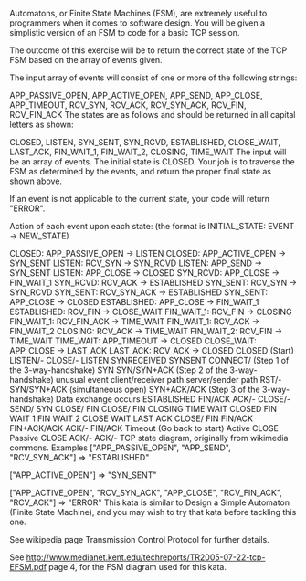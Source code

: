 Automatons, or Finite State Machines (FSM), are extremely useful to programmers when it comes to software design. You will be given a simplistic version of an FSM to code for a basic TCP session.

The outcome of this exercise will be to return the correct state of the TCP FSM based on the array of events given.

The input array of events will consist of one or more of the following strings:

APP_PASSIVE_OPEN, APP_ACTIVE_OPEN, APP_SEND, APP_CLOSE, APP_TIMEOUT, RCV_SYN, RCV_ACK, RCV_SYN_ACK, RCV_FIN, RCV_FIN_ACK
The states are as follows and should be returned in all capital letters as shown:

CLOSED, LISTEN, SYN_SENT, SYN_RCVD, ESTABLISHED, CLOSE_WAIT, LAST_ACK, FIN_WAIT_1, FIN_WAIT_2, CLOSING, TIME_WAIT
The input will be an array of events. The initial state is CLOSED. Your job is to traverse the FSM as determined by the events, and return the proper final state as shown above.

If an event is not applicable to the current state, your code will return "ERROR".

Action of each event upon each state:
(the format is INITIAL_STATE: EVENT -> NEW_STATE)

CLOSED: APP_PASSIVE_OPEN -> LISTEN
CLOSED: APP_ACTIVE_OPEN  -> SYN_SENT
LISTEN: RCV_SYN          -> SYN_RCVD
LISTEN: APP_SEND         -> SYN_SENT
LISTEN: APP_CLOSE        -> CLOSED
SYN_RCVD: APP_CLOSE      -> FIN_WAIT_1
SYN_RCVD: RCV_ACK        -> ESTABLISHED
SYN_SENT: RCV_SYN        -> SYN_RCVD
SYN_SENT: RCV_SYN_ACK    -> ESTABLISHED
SYN_SENT: APP_CLOSE      -> CLOSED
ESTABLISHED: APP_CLOSE   -> FIN_WAIT_1
ESTABLISHED: RCV_FIN     -> CLOSE_WAIT
FIN_WAIT_1: RCV_FIN      -> CLOSING
FIN_WAIT_1: RCV_FIN_ACK  -> TIME_WAIT
FIN_WAIT_1: RCV_ACK      -> FIN_WAIT_2
CLOSING: RCV_ACK         -> TIME_WAIT
FIN_WAIT_2: RCV_FIN      -> TIME_WAIT
TIME_WAIT: APP_TIMEOUT   -> CLOSED
CLOSE_WAIT: APP_CLOSE    -> LAST_ACK
LAST_ACK: RCV_ACK        -> CLOSED
CLOSED
(Start)
LISTEN/-
CLOSE/-
LISTEN
SYNRECEIVED
SYNSENT
CONNECT/
(Step 1 of the 3-way-handshake)
SYN
SYN/SYN+ACK
(Step 2 of the 3-way-handshake)
unusual event
client/receiver path
server/sender path
RST/-
SYN/SYN+ACK
(simultaneous open)
SYN+ACK/ACK
(Step 3 of the 3-way-handshake)
Data exchange occurs
ESTABLISHED
FIN/ACK
ACK/-
CLOSE/-
SEND/
SYN
CLOSE/
FIN
CLOSE/
FIN
CLOSING
TIME WAIT
CLOSED
FIN WAIT 1
FIN WAIT 2
CLOSE WAIT
LAST ACK
CLOSE/
FIN
FIN/ACK
FIN+ACK/ACK
ACK/-
FIN/ACK
Timeout
(Go back to start)
Active CLOSE
Passive CLOSE
ACK/-
ACK/-
TCP state diagram, originally from wikimedia commons.
Examples
["APP_PASSIVE_OPEN", "APP_SEND", "RCV_SYN_ACK"] =>  "ESTABLISHED"

["APP_ACTIVE_OPEN"] =>  "SYN_SENT"

["APP_ACTIVE_OPEN", "RCV_SYN_ACK", "APP_CLOSE", "RCV_FIN_ACK", "RCV_ACK"] =>  "ERROR"
This kata is similar to Design a Simple Automaton (Finite State Machine), and you may wish to try that kata before tackling this one.

See wikipedia page Transmission Control Protocol for further details.

See http://www.medianet.kent.edu/techreports/TR2005-07-22-tcp-EFSM.pdf page 4, for the FSM diagram used for this kata.